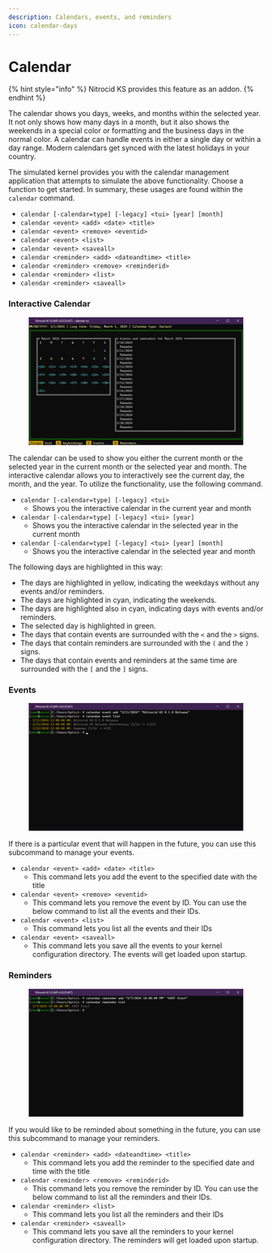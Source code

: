 ```yaml
---
description: Calendars, events, and reminders
icon: calendar-days
---
```


# Calendar

{% hint style="info" %}
Nitrocid KS provides this feature as an addon.
{% endhint %}

The calendar shows you days, weeks, and months within the selected year. It not only shows how many days in a month, but it also shows the weekends in a special color or formatting and the business days in the normal color. A calendar can handle events in either a single day or within a day range. Modern calendars get synced with the latest holidays in your country.

The simulated kernel provides you with the calendar management application that attempts to simulate the above functionality. Choose a function to get started. In summary, these usages are found within the `calendar` command.

* `calendar [-calendar=type] [-legacy] <tui> [year] [month]`
* `calendar <event> <add> <date> <title>`
* `calendar <event> <remove> <eventid>`
* `calendar <event> <list>`
* `calendar <event> <saveall>`
* `calendar <reminder> <add> <dateandtime> <title>`
* `calendar <reminder> <remove> <reminderid>`
* `calendar <reminder> <list>`
* `calendar <reminder> <saveall>`

### Interactive Calendar

<figure><img src="../../../../.gitbook/assets/025-calendar.png" alt=""><figcaption></figcaption></figure>

The calendar can be used to show you either the current month or the selected year in the current month or the selected year and month. The interactive calendar allows you to interactively see the current day, the month, and the year. To utilize the functionality, use the following command.

* `calendar [-calendar=type] [-legacy] <tui>`
  * Shows you the interactive calendar in the current year and month
* `calendar [-calendar=type] [-legacy] <tui> [year]`
  * Shows you the interactive calendar in the selected year in the current month
* `calendar [-calendar=type] [-legacy] <tui> [year] [month]`
  * Shows you the interactive calendar in the selected year and month

The following days are highlighted in this way:

* The days are highlighted in yellow, indicating the weekdays without any events and/or reminders.
* The days are highlighted in cyan, indicating the weekends.
* The days are highlighted also in cyan, indicating days with events and/or reminders.
* The selected day is highlighted in green.
* The days that contain events are surrounded with the `<` and the `>` signs.
* The days that contain reminders are surrounded with the `(` and the `)` signs.
* The days that contain events and reminders at the same time are surrounded with the `[` and the `]` signs.

### Events

<figure><img src="../../../../.gitbook/assets/026-calendarevent.png" alt=""><figcaption></figcaption></figure>

If there is a particular event that will happen in the future, you can use this subcommand to manage your events.

* `calendar <event> <add> <date> <title>`
  * This command lets you add the event to the specified date with the title
* `calendar <event> <remove> <eventid>`
  * This command lets you remove the event by ID. You can use the below command to list all the events and their IDs.
* `calendar <event> <list>`
  * This command lets you list all the events and their IDs
* `calendar <event> <saveall>`
  * This command lets you save all the events to your kernel configuration directory. The events will get loaded upon startup.

### Reminders

<figure><img src="../../../../.gitbook/assets/027-calendarreminder.png" alt=""><figcaption></figcaption></figure>

If you would like to be reminded about something in the future, you can use this subcommand to manage your reminders.

* `calendar <reminder> <add> <dateandtime> <title>`
  * This command lets you add the reminder to the specified date and time with the title
* `calendar <reminder> <remove> <reminderid>`
  * This command lets you remove the reminder by ID. You can use the below command to list all the reminders and their IDs.
* `calendar <reminder> <list>`
  * This command lets you list all the reminders and their IDs
* `calendar <reminder> <saveall>`
  * This command lets you save all the reminders to your kernel configuration directory. The reminders will get loaded upon startup.
